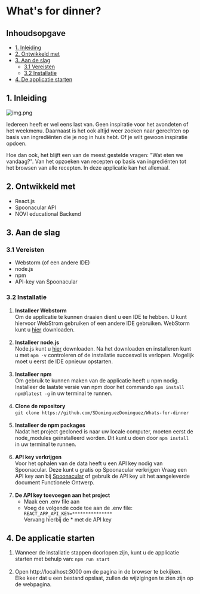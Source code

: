 # What's for dinner?

## Inhoudsopgave
<!-- TOC -->
  * [1. Inleiding](#1-inleiding)
  * [2. Ontwikkeld met](#2-ontwikkeld-met)
  * [3. Aan de slag](#3-aan-de-slag)
    * [3.1 Vereisten](#31-vereisten)
    * [3.2 Installatie](#32-installatie)
  * [4. De applicatie starten](#4-de-applicatie-starten)
<!-- TOC -->

## 1. Inleiding
![img.png](../Whats-for-dinner-main/Whats-for-dinner-main/src/assets/homepage.png)

Iedereen heeft er wel eens last van. Geen inspiratie voor het avondeten of het weekmenu. Daarnaast is het ook altijd
weer zoeken naar gerechten op basis van ingrediënten die je nog in huis hebt. Of je wilt gewoon inspiratie opdoen.

Hoe dan ook, het blijft een van de meest gestelde vragen: "Wat eten we vandaag?". Van het opzoeken van recepten op basis
van ingrediënten tot het browsen van alle recepten. In deze applicatie kan het allemaal.

## 2. Ontwikkeld met
* React.js
* Spoonacular API
* NOVI educational Backend

## 3. Aan de slag

### 3.1 Vereisten
* Webstorm (of een andere IDE)
* node.js
* npm
* API-key van Spoonacular

### 3.2 Installatie
1. **Installeer Webstorm**
<br>Om de applicatie te kunnen draaien dient u een IDE te hebben. U kunt hiervoor WebStrom gebruiken of een andere IDE gebruiken.
WebStorm kunt u [hier](https://www.jetbrains.com/webstorm/download/#section=windows) downloaden.
<br><br>
2.  **Installeer node.js**
    <br>Node.js kunt u [hier](https://nodejs.org/en/download/current/) downloaden.
    Na het downloaden en installeren kunt u met `npm -v` controleren of de installatie succesvol is verlopen.
    Mogelijk moet u eerst de IDE opnieuw opstarten.
    <br><br>
3. **Installeer npm** <br>
   Om gebruik te kunnen maken van de applicatie heeft u npm nodig. 
   Installeer de laatste versie van npm door het commando `npm install npm@latest -g` in uw terminal te runnen.
   <br><br>
4. **Clone de repository**<br>
`git clone https://github.com/SDominguezDominguez/Whats-for-dinner`
   <br><br>
5. **Installeer de npm packages**<br>
    Nadat het project gecloned is naar uw locale computer, moeten eerst de node_modules geïnstalleerd worden.
    Dit kunt u doen door `npm install` in uw terminal te runnen.
   <br><br>
6. **API key verkrijgen**<br> 
   Voor het ophalen van de data heeft u een API key nodig van Spoonacular. Deze kunt u gratis op Spoonacular verkrijgen 
   Vraag een API key aan bij [Spoonacular](https://spoonacular.com/food-api/console#Dashboard) of gebruik de API key uit het aangeleverde document Functionele Ontwerp.
   <br><br>
7. **De API key toevoegen aan het project**<br>
    - Maak een .env file aan
    - Voeg de volgende code toe aan de .env file: ` REACT_APP_API_KEY=***************`<br>
      Vervang hierbij de * met de API key
    
## 4. De applicatie starten

1. Wanneer de installatie stappen doorlopen zijn, kunt u de applicatie starten met behulp van: 
        `npm run start`
<br><br>
2. Open http://localhost:3000 om de pagina in de browser te bekijken. <br>
    Elke keer dat u een bestand opslaat, zullen de wijzigingen te zien zijn op de webpagina.
